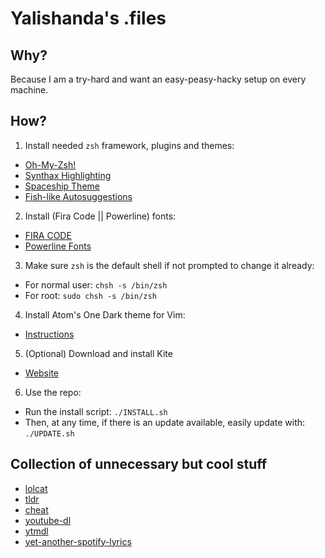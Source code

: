 # Yalishanda's .files

## Why?
Because I am a try-hard and want an easy-peasy-hacky setup on every machine.

## How?
1. Install needed `zsh` framework, plugins and themes:
- [Oh-My-Zsh!](https://github.com/robbyrussell/oh-my-zsh)
- [Synthax Highlighting](https://github.com/zsh-users/zsh-syntax-highlighting)
- [Spaceship Theme](https://github.com/denysdovhan/spaceship-prompt)
- [Fish-like Autosuggestions](https://github.com/zsh-users/zsh-autosuggestions)

2. Install (Fira Code || Powerline) fonts:
- [FIRA CODE](https://github.com/tonsky/FiraCode)
- [Powerline Fonts](https://github.com/powerline/fonts/tree/master/SourceCodePro)

3. Make sure `zsh` is the default shell if not prompted to change it already:
- For normal user: `chsh -s /bin/zsh`
- For root: `sudo chsh -s /bin/zsh`

4. Install Atom's One Dark theme for Vim:
- [Instructions](https://github.com/joshdick/onedark.vim)

5. (Optional) Download and install Kite
- [Website](https://kite.com/)

6. Use the repo:
- Run the install script:
`./INSTALL.sh`
- Then, at any time, if there is an update available, easily update with:
`./UPDATE.sh`

## Collection of unnecessary but cool stuff
- [lolcat](https://github.com/busyloop/lolcat)
- [tldr](https://github.com/tldr-pages/tldr)
- [cheat](https://github.com/cheat/cheat)
- [youtube-dl](https://github.com/ytdl-org/youtube-dl)
- [ytmdl](https://github.com/deepjyoti30/ytmdl)
- [yet-another-spotify-lyrics](https://github.com/goktug97/yet-another-spotify-lyrics)
